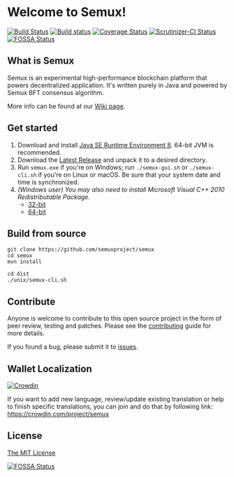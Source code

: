 # Welcome to Semux!

[![Build Status](https://travis-ci.org/semuxproject/semux.svg?branch=develop)](https://travis-ci.org/semuxproject/semux)
[![Build status](https://ci.appveyor.com/api/projects/status/y0kgfqch4u79er1k?svg=true)](https://ci.appveyor.com/project/semux/semux)
[![Coverage Status](https://coveralls.io/repos/github/semuxproject/semux/badge.svg?branch=develop)](https://coveralls.io/github/semuxproject/semux)
[![Scrutinizer-CI Status](https://scrutinizer-ci.com/g/semuxproject/semux/badges/quality-score.png?b=develop)](https://scrutinizer-ci.com/g/semuxproject/semux/)
[![FOSSA Status](https://app.fossa.io/api/projects/git%2Bgithub.com%2Fcryptokat%2Fsemux.svg?type=shield)](https://app.fossa.io/projects/git%2Bgithub.com%2Fcryptokat%2Fsemux?ref=badge_shield)

## What is Semux

Semux is an experimental high-performance blockchain platform that powers decentralized application. It's written purely in Java and powered by Semux BFT consensus algorithm.

More info can be found at our [Wiki page](https://github.com/semuxproject/semux/wiki).


## Get started

1. Download and install [Java SE Runtime Environment 8](http://www.oracle.com/technetwork/java/javase/downloads/jre8-downloads-2133155.html). 64-bit JVM is recommended.
2. Download the [Latest Release](https://github.com/semuxproject/semux/releases) and unpack it to a desired directory.
3. Run ``semux.exe`` if you're on Windows; run ``./semux-gui.sh`` or ``./semux-cli.sh`` if you're on Linux or macOS. Be sure that your system date and time is synchronized.
4. *(Windows user) You may also need to install Microsoft Visual C++ 2010 Redistributable Package.*
    - [32-bit](http://www.microsoft.com/en-us/download/details.aspx?id=5555)
    - [64-bit](https://www.microsoft.com/en-us/download/details.aspx?id=14632)


## Build from source

```
git clone https://github.com/semuxproject/semux
cd semux
mvn install

cd dist
./unix/semux-cli.sh
```


## Contribute

Anyone is welcome to contribute to this open source project in the form of peer review, testing and patches. Please see the [contributing](./.github/contributing.md) guide for more details.

If you found a bug, please submit it to [issues](https://github.com/semuxproject/semux/issues).


## Wallet Localization

[![Crowdin](https://d322cqt584bo4o.cloudfront.net/semux/localized.svg)](https://crowdin.com/project/semux)

If you want to add new language, review/update existing translation or help to finish specific translations, you can join and do that by following link:
https://crowdin.com/project/semux


## License

[The MIT License](./LICENSE)


[![FOSSA Status](https://app.fossa.io/api/projects/git%2Bgithub.com%2Fcryptokat%2Fsemux.svg?type=large)](https://app.fossa.io/projects/git%2Bgithub.com%2Fcryptokat%2Fsemux?ref=badge_large)
